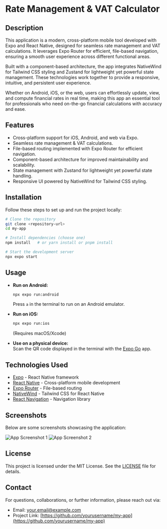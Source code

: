 # Rate Management & VAT Calculator

## Description

This application is a modern, cross-platform mobile tool developed with Expo and React Native, designed for seamless rate management and VAT calculations. It leverages Expo Router for efficient, file-based navigation, ensuring a smooth user experience across different functional areas.

Built with a component-based architecture, the app integrates NativeWind for Tailwind CSS styling and Zustand for lightweight yet powerful state management. These technologies work together to provide a responsive, intuitive, and persistent user experience.

Whether on Android, iOS, or the web, users can effortlessly update, view, and compute financial rates in real time, making this app an essential tool for professionals who need on-the-go financial calculations with accuracy and ease.

## Features

- Cross-platform support for iOS, Android, and web via Expo.
- Seamless rate management & VAT calculations.
- File-based routing implemented with Expo Router for efficient navigation.
- Component-based architecture for improved maintainability and scalability.
- State management with Zustand for lightweight yet powerful state handling.
- Responsive UI powered by NativeWind for Tailwind CSS styling.

## Installation

Follow these steps to set up and run the project locally:

```bash
# Clone the repository
git clone <repository-url>
cd my-app

# Install dependencies (choose one)
npm install   # or yarn install or pnpm install

# Start the development server
npx expo start
```

## Usage

- **Run on Android:**

  ```bash
  npx expo run:android
  ```

  Press `a` in the terminal to run on an Android emulator.

- **Run on iOS:**

  ```bash
  npx expo run:ios
  ```

  (Requires macOS/Xcode)

- **Use on a physical device:**  
  Scan the QR code displayed in the terminal with the [Expo Go](https://expo.dev/go) app.

## Technologies Used

- [Expo](https://expo.dev/) - React Native framework
- [React Native](https://reactnative.dev/) - Cross-platform mobile development
- [Expo Router](https://docs.expo.dev/router/introduction) - File-based routing
- [NativeWind](https://nativewind.dev/) - Tailwind CSS for React Native
- [React Navigation](https://reactnavigation.org/) - Navigation library

## Screenshots

Below are some screenshots showcasing the application:

![App Screenshot 1](./assets/images/screenshot1.png)
![App Screenshot 2](./assets/images/screenshot2.png)

## License

This project is licensed under the MIT License. See the [LICENSE](./LICENSE) file for details.

## Contact

For questions, collaborations, or further information, please reach out via:

- Email: [your.email@example.com](mailto:your.email@example.com)
- Project Link: [https://github.com/yourusername/my-app](https://github.com/yourusername/my-app)
